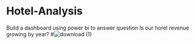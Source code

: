 # Hotel-Analysis
Build a dashboard using power bi to answer question
Is our horel revenue growing by year?
#![download (1)](https://user-images.githubusercontent.com/68570897/196746329-3edbc136-2303-4167-85e5-8c47d51319bf.jpg)

